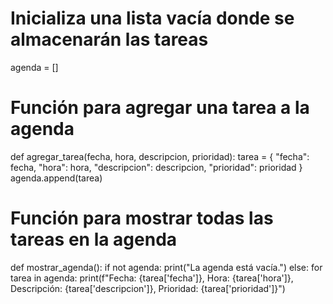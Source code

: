 # Inicializa una lista vacía donde se almacenarán las tareas
agenda = []

# Función para agregar una tarea a la agenda
def agregar_tarea(fecha, hora, descripcion, prioridad):
    tarea = {
        "fecha": fecha,
        "hora": hora,
        "descripcion": descripcion,
        "prioridad": prioridad
    }
    agenda.append(tarea)

# Función para mostrar todas las tareas en la agenda
def mostrar_agenda():
    if not agenda:
        print("La agenda está vacía.")
    else:
        for tarea in agenda:
            print(f"Fecha: {tarea['fecha']}, Hora: {tarea['hora']}, Descripción: {tarea['descripcion']}, Prioridad: {tarea['prioridad']}")
